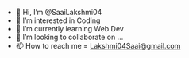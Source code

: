 - 👋 Hi, I’m @SaaiLakshmi04
- 👀 I’m interested in Coding
- 🌱 I’m currently learning Web Dev
- 💞️ I’m looking to collaborate on ...
- 📫 How to reach me = Lakshmi04Saai@gmail.com

<!---
SaaiLakshmi04/SaaiLakshmi04 is a ✨ special ✨ repository because its `README.md` (this file) appears on your GitHub profile.
You can click the Preview link to take a look at your changes.
--->
